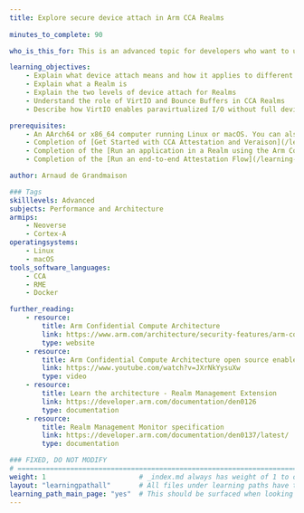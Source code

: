 ```yaml
---
title: Explore secure device attach in Arm CCA Realms
  
minutes_to_complete: 90

who_is_this_for: This is an advanced topic for developers who want to understand how Arm CCA Realms interact with I/O devices using VirtIO, bounce buffers, and secure device attach mechanisms.

learning_objectives:
    - Explain what device attach means and how it applies to different types of devices
    - Explain what a Realm is 
    - Explain the two levels of device attach for Realms
    - Understand the role of VirtIO and Bounce Buffers in CCA Realms
    - Describe how VirtIO enables paravirtualized I/O without full device emulation

prerequisites:
    - An AArch64 or x86_64 computer running Linux or macOS. You can also use a cloud instance from one of these [Arm cloud service providers](/learning-paths/servers-and-cloud-computing/csp/).
    - Completion of [Get Started with CCA Attestation and Veraison](/learning-paths/servers-and-cloud-computing/cca-veraison) Learning Path
    - Completion of the [Run an application in a Realm using the Arm Confidential Computing Architecture (CCA)](/learning-paths/servers-and-cloud-computing/cca-container/) Learning Path                             
    - Completion of the [Run an end-to-end Attestation Flow](/learning-paths/servers-and-cloud-computing/cca-essentials/) Learning Path

author: Arnaud de Grandmaison

### Tags
skilllevels: Advanced
subjects: Performance and Architecture
armips:
    - Neoverse
    - Cortex-A
operatingsystems:
    - Linux
    - macOS
tools_software_languages:
    - CCA
    - RME
    - Docker

further_reading:
    - resource:
        title: Arm Confidential Compute Architecture
        link: https://www.arm.com/architecture/security-features/arm-confidential-compute-architecture
        type: website
    - resource:
        title: Arm Confidential Compute Architecture open source enablement
        link: https://www.youtube.com/watch?v=JXrNkYysuXw
        type: video
    - resource:
        title: Learn the architecture - Realm Management Extension
        link: https://developer.arm.com/documentation/den0126
        type: documentation
    - resource:
        title: Realm Management Monitor specification
        link: https://developer.arm.com/documentation/den0137/latest/
        type: documentation

### FIXED, DO NOT MODIFY
# ================================================================================
weight: 1                       # _index.md always has weight of 1 to order correctly
layout: "learningpathall"       # All files under learning paths have this same wrapper
learning_path_main_page: "yes"  # This should be surfaced when looking for related content. Only set for _index.md of learning path content.
---
```

